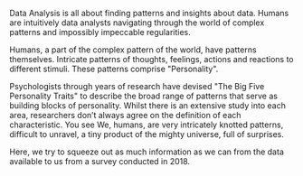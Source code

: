 Data Analysis is all about finding patterns and insights about data. Humans are intuitively data analysts navigating through the world of complex patterns and impossibly impeccable regularities.

Humans, a part of the complex pattern of the world, have patterns themselves. Intricate patterns of thoughts, feelings, actions and reactions to different stimuli. These patterns comprise "Personality".

Psychologists through years of research have devised "The Big Five Personality Traits" to describe the broad range of patterns that serve as building blocks of personality. Whilst there is an extensive study into each area, researchers don’t always agree on the definition of each characteristic. You see We, humans, are very intricately knotted patterns, difficult to unravel, a tiny product of the mighty universe, full of surprises.

Here, we try to squeeze out as much information as we can from the data available to us from a survey conducted in 2018.
